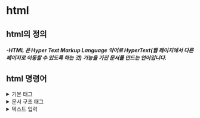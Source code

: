 # __html__
## __html의 정의__
#### _-HTML 은 Hyper Text Markup Language 약어로 HyperText(웹 페이지에서 다른 페이지로 이동할 수 있도록 하는 것) 기능을 가진 문서를 만드는 언어입니다._<br>
## __html 명령어__
<details>
<summary>기본 태그</summary>

```
<!DOCTYPE html>
<html lang="ko">
<head>
<meta>
<title>
<body>
```
</details>

<details>
<summary>문서 구조 태그</summary>

```
<header>
<main>
<section>
<aside>
<footer>
<nav>
<article>
<section>
<div>
```
</details>

<details>
<summary>텍스트 입력</summary>

```
<h1>, <h2>, ...
<p>
<br>
<blockquote>
<strong>
<b>
<em>
<i>
<u>
<s>
<abbr>
<cite>
<code>
<small>
<sub>
<sup>
<ins>
<del>
```
</details>